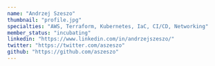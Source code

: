 ```yaml
---
name: "Andrzej Szeszo"
thumbnail: "profile.jpg"
specialties: "AWS, Terraform, Kubernetes, IaC, CI/CD, Networking"
member_status: "incubating"
linkedin: "https://www.linkedin.com/in/andrzejszeszo/"
twitter: "https://twitter.com/aszeszo"
github: "https://github.com/aszeszo"
---
```

